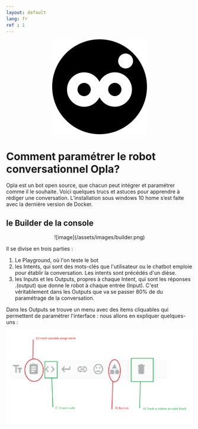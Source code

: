 ```yaml
---
layout: default
lang: fr
ref : 1
---
```


<div style="text-align:center" markdown="1">

 ![image](/assets/images/opla-avatar.png) 
</div>


# Comment paramétrer le robot conversationnel Opla?

Opla est un bot open source, que chacun peut intégrer et paramétrer comme il le souhaite. Voici quelques trucs et astuces pour apprendre à rédiger une conversation. L’installation sous windows 10 home s’est faite avec la dernière version de Docker.


##  le Builder de la console

<div style = "text-align:center" markdown="1">
![image](/assets/images/builder.png)
</div>

Il se divise en trois parties :

1. Le Playground, où l'on teste le bot
1. les Intents, qui sont des mots-clés que l'utilisateur ou le chatbot emploie pour établir la conversation. Les intents sont précédés d'un dièse.
1. les Inputs et les Outputs, propres à chaque Intent, qui sont les réponses .(output) que donne le robot à chaque entrée (Input). C'est véritablement dans les Outputs que va se passer 80% de du paramétrage de la conversation.


Dans les Outputs se trouve un menu avec des items cliquables qui permettent de paramétrer l'interface : nous allons en expliquer quelques-uns : 

![image](/assets/images/output-options.png)


                                            

